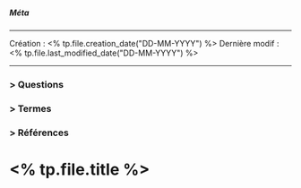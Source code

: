 ##### Méta
___
Création : <% tp.file.creation_date("DD-MM-YYYY") %>
Dernière modif : <% tp.file.last_modified_date("DD-MM-YYYY") %> 
_____
### > Questions
### > Termes

### > Références 


# <% tp.file.title %>


